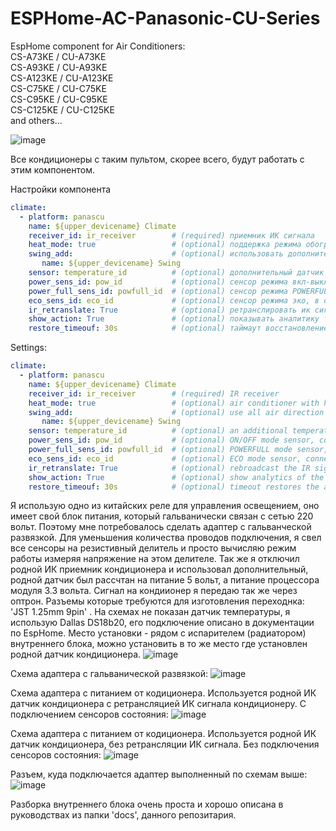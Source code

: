 # ESPHome-AC-Panasonic-CU-Series

EspHome component for Air Сonditioners:<br>
CS-A73KE / CU-A73KE<br>
CS-A93KE / CU-A93KE<br>
CS-A123KE / CU-A123KE<br>
CS-C75KE / CU-C75KE<br>
CS-C95KE / CU-C95KE<br>
CS-C125KE / CU-C125KE<br>
and others...

![image](https://github.com/user-attachments/assets/65d0cf1c-f14a-4d0c-a6ea-52152536e391)

Все кондиционеры с таким пультом, скорее всего, будут работать с этим компонентом.

Настройки компонента
```yaml
climate:
  - platform: panascu
    name: ${upper_devicename} Climate
    receiver_id: ir_receiver        # (required) приемник ИК сигнала
    heat_mode: true                 # (optional) поддержка режима обогрева
    swing_add:                      # (optional) использовать дополнительные опции люверсов
       name: ${upper_devicename} Swing
    sensor: temperature_id          # (optional) дополнительный датчик температуры
    power_sens_id: pow_id           # (optional) сенсор режима вкл-выкл, крайне желательно 
    power_full_sens_id: powfull_id  # (optional) сенсор режима POWERFULL, в отсутствии - пытается эмулировать программно, может не совпадать период активности режима
    eco_sens_id: eco_id             # (optional) сенсор режима эко, в отсутствии эмулируется программно
    ir_retranslate: True            # (optional) ретранслировать ик сигнала, используется при верехвате подключения ИК датчика кондиционера
    show_action: True               # (optional) показывать аналитику текущего режима работы
    restore_timeouf: 30s            # (optional) таймаут восстановление режима кондиционера после отключения питания, при отсутстви настройки режим не сохраняется
```

Settings:
```yaml
climate:
  - platform: panascu
    name: ${upper_devicename} Climate
    receiver_id: ir_receiver        # (required) IR receiver
    heat_mode: true                 # (optional) air conditioner with heating mode
    swing_add:                      # (optional) use all air direction modes
       name: ${upper_devicename} Swing
    sensor: temperature_id          # (optional) an additional temperature sensor is needed to display the current temperature and operating mode
    power_sens_id: pow_id           # (optional) ON/OFF mode sensor, connect to the air conditioner POWER (red) LED
    power_full_sens_id: powfull_id  # (optional) POWERFULL mode sensor, connect to the air conditioner POWERFULL (orange) LED
    eco_sens_id: eco_id             # (optional) ECO mode sensor, connect to the air conditioner ECO (green) LED
    ir_retranslate: True            # (optional) rebroadcast the IR signal if you have disabled the air conditioner's IR senso
    show_action: True               # (optional) show analytics of the current operating mode
    restore_timeouf: 30s            # (optional) timeout restores the air conditioner mode after power failure, and the mode is not saved if this not setting
```

Я использую одно из китайских реле для управления освещением, оно имеет свой блок питания, который гальванически связан с сетью 220 вольт. Поэтому мне потребовалось сделать адаптер с гальванческой развязкой. Для уменьшения количества проводов подключения, я свел все сенсоры на резистивный делитель и просто вычисляю режим работы измеряя напряжение на этом делителе. Так же я отключил родной ИК приемник кондиционера и использовал дополнительный, родной датчик был рассчтан на питание 5 вольт, а питание процессора модуля 3.3 вольта. Сигнал на кондиионер я передаю так же через оптрон. Разъемы которые требуются для изготовления переходнка: 'JST 1.25mm 9pin' .  На схемах не показан датчик температуры, я использую Dallas DS18b20, его подключение описано в документации по EspHome. Место установки - рядом с испарителем (радиатором) внутреннего блока, можно установить в то же место где установлен родной датчик кондиционера.
![image](https://github.com/user-attachments/assets/da8ca49d-e770-42fb-8426-d66f115e25e0)


Схема адаптера с гальванической развязкой:
![image](https://github.com/user-attachments/assets/aec859e5-9cef-42b1-9c90-03a1928af1fa)

Схема адаптера с питанием от кодиционера. Используется родной ИК датчик кондиционера с ретрансляцией ИК сигнала кондиционеру. С подключением сенсоров состояния:
![image](https://github.com/user-attachments/assets/942b1db8-65ed-4287-ad65-21b62f304886)

Схема адаптера с питанием от кодиционера. Используется родной ИК датчик кондиционера, без ретрансляции ИК сигнала. Без подключения сенсоров состояния:
![image](https://github.com/user-attachments/assets/292abfd5-3b1b-4022-9127-8364ba547ddd)

Разъем, куда подключается адаптер выполненный по схемам выше:
![image](https://github.com/user-attachments/assets/840fabf4-18ec-437f-99ce-1ba3f0032913)

Разборка внутреннего блока очень проста и хорошо описана в руководствах из папки 'docs', данного репозитария.



